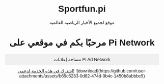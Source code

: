 # Sportfun.pi
موقع لجميع الأخبار الرياضية العالمية 
<!DOCTYPE html>
<html lang="ar">
<head>
    <meta charset="UTF-8">
    <title>موقع Pi الخاص بي</title>
    <style>
        body { font-family: Arial, sans-serif; text-align: center; }
        .ad { background-color: #f0f0f0; padding: 10px; margin: 10px; }
    </style>
</head>
<body>
    <h1>مرحبًا بكم في موقعي على Pi Network</h1>
    <div class="ad">مساحة إعلانات Pi Ad Network</div>
    <a href="رابط_تابع">اشترك في هذه الخدمة لدعمي!</a>
</body>
</html>![download](https://github.com/user-attachments/assets/b69c6233-0d82-474d-9b4c-1450b8abbbc9)
